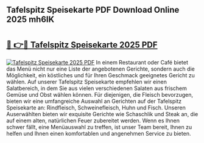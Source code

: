 ## Tafelspitz Speisekarte PDF Download Online 2025 mh6IK

# <h2><a href="http://gccvkw.nevu.top/?p=Tafelspitz+Speisekarte">🔗 👉🔴 Tafelspitz Speisekarte 2025 PDF</a></h2>

[![Tafelspitz Speisekarte 2025 PDF](https://i.imgur.com/dBaPXMq.png)](http://gccvkw.nevu.top/?p=Tafelspitz+Speisekarte)
In einem Restaurant oder Café bietet das Menü nicht nur eine Liste der angebotenen Gerichte, sondern auch die Möglichkeit, ein köstliches und für Ihren Geschmack geeignetes Gericht zu wählen. Auf unserer Tafelspitz Speisekarte empfehlen wir einen Salatbereich, in dem Sie aus vielen verschiedenen Salaten aus frischem Gemüse und Obst wählen können. Für diejenigen, die Fleisch bevorzugen, bieten wir eine umfangreiche Auswahl an Gerichten auf der Tafelspitz Speisekarte an: Rindfleisch, Schweinefleisch, Huhn und Fisch. Unseren Auserwählten bieten wir exquisite Gerichte wie Schaschlik und Steak an, die auf einem alten, natürlichen Feuer zubereitet werden. Wenn es Ihnen schwer fällt, eine Menüauswahl zu treffen, ist unser Team bereit, Ihnen zu helfen und Ihnen einen komfortablen und angenehmen Service zu bieten.
